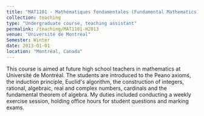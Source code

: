 ```yaml
---
title: "MAT1101 - Mathématiques fondamentales (Fundamental Mathematics)"
collection: teaching
type: "Undergraduate course, teaching assistant"
permalink: /teaching/MAT1101-H2013
venue: "Université de Montréal"
Semester: Winter
date: 2013-01-01
location: "Montréal, Canada"
---
```


This course is aimed at future high school teachers in mathematics at Université de Montréal. The students are introduced to the Peano axioms, the induction principle, Euclid's algorithm, the construction of integers, rational, algebraic, real and complex numbers, cardinals and the fundamental theorem of algebra. My duties included conducting a weekly exercise session, holding office hours for student questions and marking exams.
